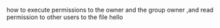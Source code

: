 how to execute permissions to the owner and the group owner ,and read permission to other users to the file hello 
